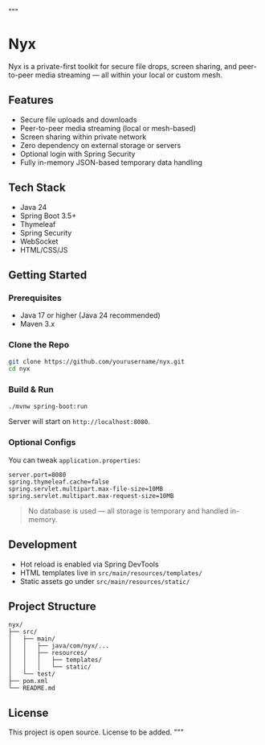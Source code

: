 """
# Nyx

Nyx is a private-first toolkit for secure file drops, screen sharing, and peer-to-peer media streaming — all within your local or custom mesh.

## Features

- Secure file uploads and downloads
- Peer-to-peer media streaming (local or mesh-based)
- Screen sharing within private network
- Zero dependency on external storage or servers
- Optional login with Spring Security
- Fully in-memory JSON-based temporary data handling

## Tech Stack

- Java 24
- Spring Boot 3.5+
- Thymeleaf
- Spring Security
- WebSocket
- HTML/CSS/JS

## Getting Started

### Prerequisites

- Java 17 or higher (Java 24 recommended)
- Maven 3.x

### Clone the Repo

```bash
git clone https://github.com/yourusername/nyx.git
cd nyx
```

### Build & Run

```bash
./mvnw spring-boot:run
```

Server will start on `http://localhost:8080`.

### Optional Configs

You can tweak `application.properties`:

```properties
server.port=8080
spring.thymeleaf.cache=false
spring.servlet.multipart.max-file-size=10MB
spring.servlet.multipart.max-request-size=10MB
```

> No database is used — all storage is temporary and handled in-memory.

## Development

- Hot reload is enabled via Spring DevTools
- HTML templates live in `src/main/resources/templates/`
- Static assets go under `src/main/resources/static/`

## Project Structure

```
nyx/
├── src/
│   ├── main/
│   │   ├── java/com/nyx/...
│   │   ├── resources/
│   │   │   ├── templates/
│   │   │   └── static/
│   └── test/
├── pom.xml
└── README.md
```

## License

This project is open source. License to be added.
"""
